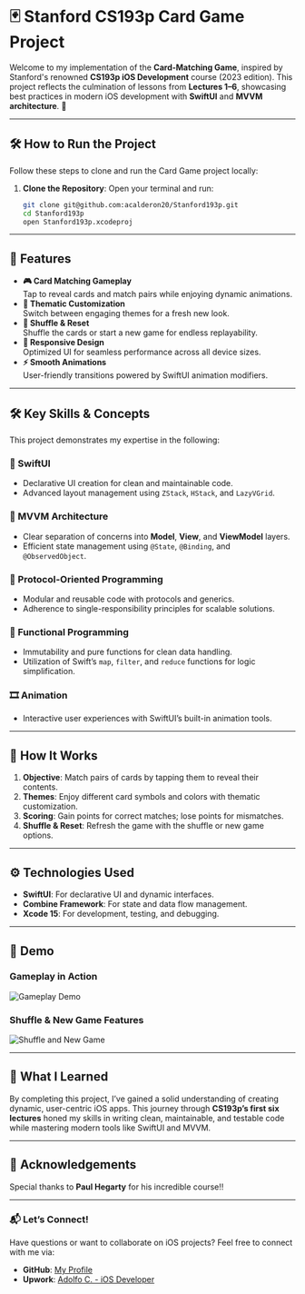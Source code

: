 # 🃏 Stanford CS193p Card Game Project

Welcome to my implementation of the **Card-Matching Game**, inspired by Stanford's renowned **CS193p iOS Development** course (2023 edition). This project reflects the culmination of lessons from **Lectures 1–6**, showcasing best practices in modern iOS development with **SwiftUI** and **MVVM architecture**. 🎉

---

## 🛠️ How to Run the Project

Follow these steps to clone and run the Card Game project locally:

1. **Clone the Repository**:
   Open your terminal and run:
   ```bash
   git clone git@github.com:acalderon20/Stanford193p.git
   cd Stanford193p
   open Stanford193p.xcodeproj
   
---

## 🌟 Features

- **🎮 Card Matching Gameplay**  
   Tap to reveal cards and match pairs while enjoying dynamic animations.
- **🎨 Thematic Customization**  
   Switch between engaging themes for a fresh new look.
- **🔄 Shuffle & Reset**  
   Shuffle the cards or start a new game for endless replayability.
- **📱 Responsive Design**  
   Optimized UI for seamless performance across all device sizes.
- **⚡ Smooth Animations**  
   User-friendly transitions powered by SwiftUI animation modifiers.

---

## 🛠️ Key Skills & Concepts

This project demonstrates my expertise in the following:

### **🚀 SwiftUI**
- Declarative UI creation for clean and maintainable code.
- Advanced layout management using `ZStack`, `HStack`, and `LazyVGrid`.

### **📐 MVVM Architecture**
- Clear separation of concerns into **Model**, **View**, and **ViewModel** layers.
- Efficient state management using `@State`, `@Binding`, and `@ObservedObject`.

### **🧩 Protocol-Oriented Programming**
- Modular and reusable code with protocols and generics.
- Adherence to single-responsibility principles for scalable solutions.

### **🧮 Functional Programming**
- Immutability and pure functions for clean data handling.
- Utilization of Swift’s `map`, `filter`, and `reduce` functions for logic simplification.

### **🎞️ Animation**
- Interactive user experiences with SwiftUI’s built-in animation tools.

---

## 🎯 How It Works

1. **Objective**: Match pairs of cards by tapping them to reveal their contents.  
2. **Themes**: Enjoy different card symbols and colors with thematic customization.  
3. **Scoring**: Gain points for correct matches; lose points for mismatches.  
4. **Shuffle & Reset**: Refresh the game with the shuffle or new game options.

---

## ⚙️ Technologies Used

- **SwiftUI**: For declarative UI and dynamic interfaces.  
- **Combine Framework**: For state and data flow management.  
- **Xcode 15**: For development, testing, and debugging.

---

## 🎥 Demo

### Gameplay in Action  
![Gameplay Demo](StanfordCS193pDemo-Gameplay.gif)

### Shuffle & New Game Features  
![Shuffle and New Game](StanfordCS193pDemo-Shuffle-NewGame.gif)

---

## 🧠 What I Learned

By completing this project, I’ve gained a solid understanding of creating dynamic, user-centric iOS apps. This journey through **CS193p’s first six lectures** honed my skills in writing clean, maintainable, and testable code while mastering modern tools like SwiftUI and MVVM.

---

## 🙌 Acknowledgements

Special thanks to **Paul Hegarty** for his incredible course!!

---

### 📬 Let’s Connect!

Have questions or want to collaborate on iOS projects? Feel free to connect with me via:  
- **GitHub**: [My Profile](https://github.com/acalderon20)  
- **Upwork**: [Adolfo C. - iOS Developer](https://www.upwork.com/freelancers/~0175776b8126b85eac?mp_source=share)
